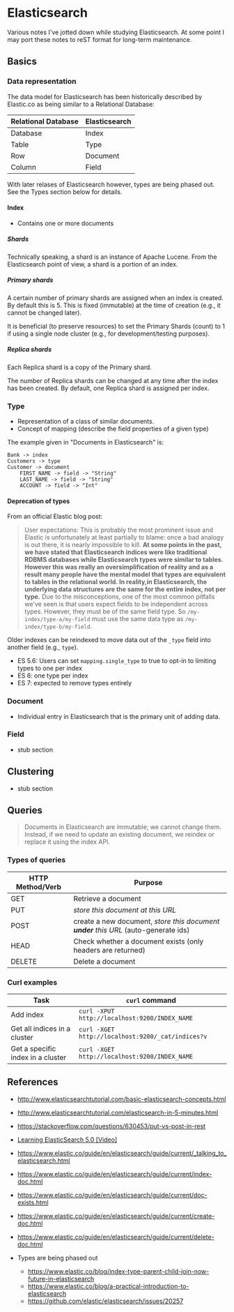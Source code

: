 # Elasticsearch

Various notes I've jotted down while studying Elasticsearch. At some point I
may port these notes to reST format for long-term maintenance.

## Basics

### Data representation

The data model for Elasticsearch has been historically described by Elastic.co
as being similar to a Relational Database:

Relational Database | Elasticsearch
------------------- | -------------
Database | Index
Table | Type
Row | Document
Column | Field

With later relases of Elasticsearch however, types are being phased out. See
the Types section below for details.


#### Index

- Contains one or more documents

##### Shards

Technically speaking, a shard is an instance of Apache Lucene. From the
Elasticsearch point of view, a shard is a portion of an index.

##### Primary shards

A certain number of primary shards are assigned when an index is created. By
default this is 5. This is fixed (immutable) at the time of creation (e.g.,
it cannot be changed later).

It is beneficial (to preserve resources) to set the Primary Shards
(count) to 1 if using a single node cluster (e.g., for development/testing
purposes).

##### Replica shards

Each Replica shard is a copy of the Primary shard.

The number of Replica shards can be changed at any time after the index
has been created. By default, one Replica shard is assigned per index.

### Type

- Representation of a class of similar documents.
- Concept of mapping (describe the field properties of a given type)

The example given in "Documents in Elasticsearch" is:

```
Bank -> index
Customers -> type
Customer -> document
    FIRST_NAME -> field -> "String"
    LAST_NAME -> field -> "String"
    ACCOUNT -> field -> "Int"
```

#### Deprecation of types

From an official Elastic blog post:

> User expectations: This is probably the most prominent issue and Elastic is
> unfortunately at least partially to blame: once a bad analogy is out there,
> it is nearly impossible to kill.  **At some points in the past, we have stated
> that Elasticsearch indices were like traditional RDBMS databases while
> Elasticsearch types were similar to tables.  However this was really an
> oversimplification of reality and as a result many people have the mental
> model that types are equivalent to tables in the relational world.  In
> reality,in Elasticsearch, the underlying data structures are the same for
> the entire index, not per type.**  Due to the misconceptions, one of the most
> common pitfalls we've seen is that users expect fields to be independent
> across types. However, they must be of the same field type. So
> `/my-index/type-a/my-field` must use the same data type as
> `/my-index/type-b/my-field`.

Older indexes can be reindexed to move data out of the `_type` field into
another field (e.g., `type`).

- ES 5.6: Users can set `mapping.single_type` to true to opt-in to limiting types
 to one per index
- ES 6: one type per index
- ES 7: expected to remove types entirely

### Document

- Individual entry in Elasticsearch that is the primary unit of adding data.

### Field

- stub section

## Clustering

- stub section

## Queries

> Documents in Elasticsearch are immutable; we cannot change them. Instead, if
> we need to update an existing document, we reindex or replace it using the
> index API.

### Types of queries

HTTP Method/Verb | Purpose
--------- | -------
GET | Retrieve a document
PUT | *store this document at this URL*
POST | create a new document, *store this document **under** this URL* (auto-generate ids)
HEAD | Check whether a document exists (only headers are returned)
DELETE | Delete a document


### Curl examples

Task | `curl` command
------------ | -------------
Add index | `curl -XPUT http://localhost:9200/INDEX_NAME`
Get all indices in a cluster | `curl -XGET http://localhost:9200/_cat/indices?v`
Get a specific index in a cluster | `curl -XGET http://localhost:9200/INDEX_NAME`


## References

- http://www.elasticsearchtutorial.com/basic-elasticsearch-concepts.html
- http://www.elasticsearchtutorial.com/elasticsearch-in-5-minutes.html

- https://stackoverflow.com/questions/630453/put-vs-post-in-rest

- [Learning ElasticSearch 5.0 [Video]](https://www.packtpub.com/big-data-and-business-intelligence/learning-elasticsearch-50-video)

- https://www.elastic.co/guide/en/elasticsearch/guide/current/_talking_to_elasticsearch.html
- https://www.elastic.co/guide/en/elasticsearch/guide/current/index-doc.html
- https://www.elastic.co/guide/en/elasticsearch/guide/current/doc-exists.html
- https://www.elastic.co/guide/en/elasticsearch/guide/current/create-doc.html
- https://www.elastic.co/guide/en/elasticsearch/guide/current/delete-doc.html

- Types are being phased out
    - https://www.elastic.co/blog/index-type-parent-child-join-now-future-in-elasticsearch
    - https://www.elastic.co/blog/a-practical-introduction-to-elasticsearch
    - https://github.com/elastic/elasticsearch/issues/20257
